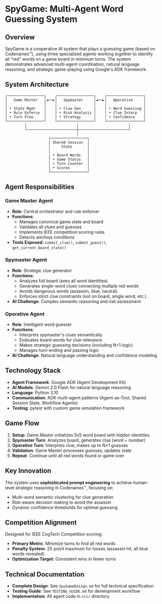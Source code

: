 # SpyGame: Multi-Agent Word Guessing System

## Overview

SpyGame is a cooperative AI system that plays a guessing game (based on Codenames™), using three specialized agents working together to identify all "red" words on a game board in minimum turns. The system demonstrates advanced multi-agent coordination, natural language reasoning, and strategic game-playing using Google's ADK framework.

## System Architecture

```
┌─────────────────┐    ┌─────────────────┐    ┌─────────────────┐
│   Game Master   │◄──►│   Spymaster     │◄──►│   Operative     │
│                 │    │                 │    │                 │
│ • State Mgmt    │    │ • Clue Gen      │    │ • Word Guessing │
│ • Rule Enforce  │    │ • Risk Analysis │    │ • Clue Interp   │
│ • Turn Flow     │    │ • Strategy      │    │ • Confidence    │
└─────────────────┘    └─────────────────┘    └─────────────────┘
         │                       │                       │
         └───────────────────────┼───────────────────────┘
                                 │
                    ┌─────────────────┐
                    │ Shared Session  │
                    │     State       │
                    │                 │
                    │ • Board Words   │
                    │ • Game Status   │
                    │ • Turn Counter  │
                    │ • Scores        │
                    └─────────────────┘
```

## Agent Responsibilities

### **Game Master Agent**
- **Role**: Central orchestrator and rule enforcer
- **Functions**: 
  - Manages canonical game state and board
  - Validates all clues and guesses
  - Implements IEEE competition scoring rules
  - Detects win/loss conditions
- **Tools Exposed**: `submit_clue()`, `submit_guess()`, `get_current_board_state()`

### **Spymaster Agent** 
- **Role**: Strategic clue generator
- **Functions**:
  - Analyzes full board (sees all word identities)
  - Generates single-word clues connecting multiple red words
  - Avoids dangerous words (assassin, blue, neutral)
  - Enforces strict clue constraints (not on board, single word, etc.)
- **AI Challenge**: Complex semantic reasoning and risk assessment

### **Operative Agent**
- **Role**: Intelligent word guesser
- **Functions**:
  - Interprets spymaster's clues semantically
  - Evaluates board words for clue relevance
  - Makes strategic guessing decisions (including N+1 logic)
  - Manages turn-ending and passing logic
- **AI Challenge**: Natural language understanding and confidence modeling

## Technology Stack

- **Agent Framework**: Google ADK (Agent Development Kit)
- **AI Models**: Gemini 2.0 Flash for natural language reasoning
- **Language**: Python 3.10
- **Communication**: ADK multi-agent patterns (Agent-as-Tool, Shared Session State, Workflow Agents)
- **Testing**: pytest with custom game simulation framework

## Game Flow

1. **Setup**: Game Master initializes 5x5 word board with hidden identities
2. **Spymaster Turn**: Analyzes board, generates clue (word + number)
3. **Operative Turn**: Interprets clue, makes up to N+1 guesses
4. **Validation**: Game Master processes guesses, updates state
5. **Repeat**: Continue until all red words found or game over

## Key Innovation

The system uses **sophisticated prompt engineering** to achieve human-level strategic reasoning in Codenames™, focusing on:
- Multi-word semantic clustering for clue generation
- Risk-aware decision making to avoid the assassin
- Dynamic confidence thresholds for optimal guessing

## Competition Alignment

Designed for IEEE CogTech Competition scoring:
- **Primary Metric**: Minimize turns to find all red words
- **Penalty System**: 25-point maximum for losses (assassin hit, all blue words revealed)
- **Optimization Target**: Consistent wins in fewer turns

## Technical Documentation

- **Complete Design**: See `SpyGameDesign.md` for full technical specification
- **Testing Guide**: See `TESTING_GUIDE.md` for development workflow
- **Implementation**: All agent code in `src/` directory

